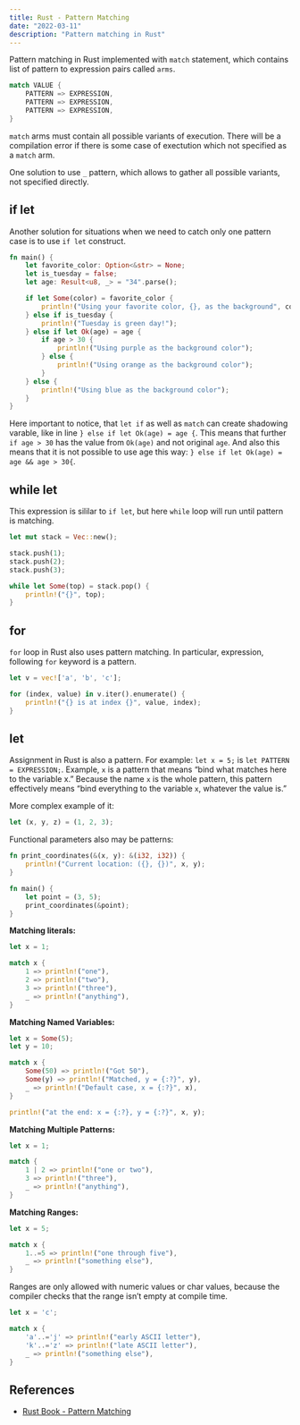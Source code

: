 ```yaml
---
title: Rust - Pattern Matching
date: "2022-03-11"
description: "Pattern matching in Rust"
---
```


Pattern matching in Rust implemented with `match` statement, which contains list of pattern to 
expression pairs called `arms`. 

```rust
match VALUE {
    PATTERN => EXPRESSION,
    PATTERN => EXPRESSION,
    PATTERN => EXPRESSION,
}
```

`match` arms must contain all possible variants of execution. There will be a compilation error
if there is some case of exectution which not specified as a `match` arm.

One solution to use `_` pattern, which allows to gather all possible variants, not specified
directly.

## if let

Another solution for situations when we need to catch only one pattern case is to use `if let` construct.

```rust
fn main() {
    let favorite_color: Option<&str> = None;
    let is_tuesday = false;
    let age: Result<u8, _> = "34".parse();

    if let Some(color) = favorite_color {
        println!("Using your favorite color, {}, as the background", color);
    } else if is_tuesday {
        println!("Tuesday is green day!");
    } else if let Ok(age) = age {
        if age > 30 {
            println!("Using purple as the background color");
        } else {
            println!("Using orange as the background color");
        }
    } else {
        println!("Using blue as the background color");
    }
}
```

Here important to notice, that `let if` as well as `match` can create shadowing varable, like in
line `} else if let Ok(age) = age {`. This means that further `if age > 30` has the value from `Ok(age)`
and not original `age`. And also this means that it is not possible to use age this way:
`} else if let Ok(age) = age && age > 30{`.

## while let

This expression is sililar to `if let`, but here `while` loop will run until pattern is matching.

```rust
let mut stack = Vec::new();

stack.push(1);
stack.push(2);
stack.push(3);

while let Some(top) = stack.pop() {
    println!("{}", top);
}
```

## for

`for` loop in Rust also uses pattern matching. In particular, expression, following `for` keyword
is a pattern.

```rust
let v = vec!['a', 'b', 'c'];

for (index, value) in v.iter().enumerate() {
    println!("{} is at index {}", value, index);
}
```

## let

Assignment in Rust is also a pattern. For example: `let x = 5;` is `let PATTERN = EXPRESSION;`. 
Example, `x` is a pattern that means “bind what matches here to the variable x.” Because the name 
`x` is the whole pattern, this pattern effectively means “bind everything to the variable `x`, 
whatever the value is.”

More complex example of it:

```rust
let (x, y, z) = (1, 2, 3);
```

Functional parameters also may be patterns:

```rust
fn print_coordinates(&(x, y): &(i32, i32)) {
    println!("Current location: ({}, {})", x, y);
}

fn main() {
    let point = (3, 5);
    print_coordinates(&point);
}
```

**Matching literals:**

```rust
let x = 1;

match x {
    1 => println!("one"),
    2 => println!("two"),
    3 => println!("three"),
    _ => println!("anything"),
}
```

**Matching Named Variables:**

```rust
let x = Some(5);
let y = 10;

match x {
    Some(50) => println!("Got 50"),
    Some(y) => println!("Matched, y = {:?}", y),
    _ => println!("Default case, x = {:?}", x),
}

println!("at the end: x = {:?}, y = {:?}", x, y);
```

**Matching Multiple Patterns:**

```rust
let x = 1;

match {
    1 | 2 => println!("one or two"),
    3 => println!("three"),
    _ => println!("anything"),
}
```

**Matching Ranges:**

```rust
let x = 5;

match x {
    1..=5 => println!("one through five"),
    _ => println!("something else"),
}
```

Ranges are only allowed with numeric values or char values, because the compiler checks that the 
range isn’t empty at compile time.

```rust
let x = 'c';

match x {
    'a'..='j' => println!("early ASCII letter"),
    'k'..='z' => println!("late ASCII letter"),
    _ => println!("something else"),
}
```



## References

- [Rust Book - Pattern Matching](https://doc.rust-lang.org/stable/book/ch18-01-all-the-places-for-patterns.html)

